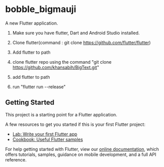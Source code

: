 # bobble_bigmauji

A new Flutter application.

1. Make sure you have flutter, Dart and Android Studio installed.

2. Clone flutter(command : git clone https://github.com/flutter/flutter)

3. Add flutter to path

4. clone flutter repo using the command "git clone <https://github.com/khansabih/BigText.git>"

5. add flutter to path

6. run "flutter run --release"

## Getting Started

This project is a starting point for a Flutter application.

A few resources to get you started if this is your first Flutter project:

- [Lab: Write your first Flutter app](https://flutter.dev/docs/get-started/codelab)
- [Cookbook: Useful Flutter samples](https://flutter.dev/docs/cookbook)

For help getting started with Flutter, view our
[online documentation](https://flutter.dev/docs), which offers tutorials,
samples, guidance on mobile development, and a full API reference.
